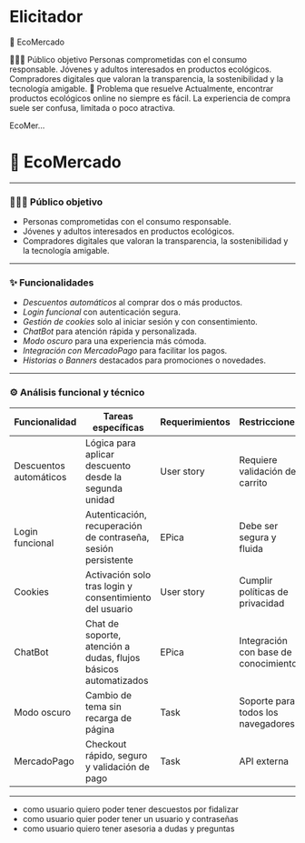 # Elicitador
🌿 EcoMercado



🧑‍🤝‍🧑 Público objetivo
Personas comprometidas con el consumo responsable.
Jóvenes y adultos interesados en productos ecológicos.
Compradores digitales que valoran la transparencia, la sostenibilidad y la tecnología amigable.
🧩 Problema que resuelve
Actualmente, encontrar productos ecológicos online no siempre es fácil.
La experiencia de compra suele ser confusa, limitada o poco atractiva.

EcoMer…
# 🌿 EcoMercado


---

### 🧑‍🤝‍🧑 Público objetivo

- Personas comprometidas con el consumo responsable.
- Jóvenes y adultos interesados en productos ecológicos.
- Compradores digitales que valoran la transparencia, la sostenibilidad y la tecnología amigable.

---

### ✨ Funcionalidades

- *Descuentos automáticos* al comprar dos o más productos.  
- *Login funcional* con autenticación segura.  
- *Gestión de cookies* solo al iniciar sesión y con consentimiento.  
- *ChatBot* para atención rápida y personalizada.  
- *Modo oscuro* para una experiencia más cómoda.  
- *Integración con MercadoPago* para facilitar los pagos.  
- *Historias o Banners* destacados para promociones o novedades.

---

### ⚙️ Análisis funcional y técnico

| Funcionalidad         | Tareas específicas                                                           | Requerimientos | Restricciones                        |
|-----------------------|------------------------------------------------------------------------------|------------|--------------------------------------|
| Descuentos automáticos| Lógica para aplicar descuento desde la segunda unidad                        | User story     | Requiere validación de carrito       |
| Login funcional       | Autenticación, recuperación de contraseña, sesión persistente                | EPica       | Debe ser segura y fluida             |
| Cookies               | Activación solo tras login y consentimiento del usuario                      | User story      | Cumplir políticas de privacidad      |
| ChatBot               | Chat de soporte, atención a dudas, flujos básicos automatizados              | EPica    | Integración con base de conocimiento |
| Modo oscuro           | Cambio de tema sin recarga de página                                         | Task       | Soporte para todos los navegadores   |
| MercadoPago           | Checkout rápido, seguro y validación de pago                                 |  Task      | API externa                                       |

---
- como usuario quiero poder tener descuestos por fidalizar 
- como usuario quier poder tener un usuario y contraseñas
- como usuario quiero tener asesoria a dudas y preguntas
   

